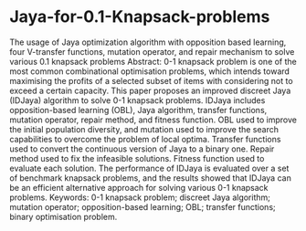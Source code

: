 # Jaya-for-0.1-Knapsack-problems
The usage of Jaya optimization algorithm with opposition based learning, four V-transfer functions, mutation operator, and repair mechanism to solve various 0.1 knapsack problems 
Abstract: 0-1 knapsack problem is one of the most common combinational 
optimisation problems, which intends toward maximising the profits of a 
selected subset of items with considering not to exceed a certain capacity. This 
paper proposes an improved discreet Jaya (IDJaya) algorithm to solve 0-1 
knapsack problems. IDJaya includes opposition-based learning (OBL), Jaya 
algorithm, transfer functions, mutation operator, repair method, and fitness 
function. OBL used to improve the initial population diversity, and mutation 
used to improve the search capabilities to overcome the problem of local 
optima. Transfer functions used to convert the continuous version of Jaya to a 
binary one. Repair method used to fix the infeasible solutions. Fitness function 
used to evaluate each solution. The performance of IDJaya is evaluated over a 
set of benchmark knapsack problems, and the results showed that IDJaya can 
be an efficient alternative approach for solving various 0-1 knapsack problems. 
Keywords: 0-1 knapsack problem; discreet Jaya algorithm; mutation operator; 
opposition-based learning; OBL; transfer functions; binary optimisation 
problem. 
